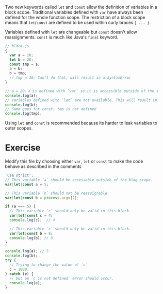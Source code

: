Two new keywords called `let` and `const` allow the definition of variables in a block scope. Traditional variables defined with `var` have always been defined for the whole function scope. The restriction of a block scope means that `let`/`const` are defined to be used within curly braces `{ ... }`.

Variables defined with `let` are changeable but `const` doesn't allow reassignments. `const` is much like Java's `final` keyword.

```javascript
// block.js
{
  var a = 10;
  let b = 20;
  const tmp = a;
  a = b;
  b = tmp;
  // tmp = 30; Can't do that, will result in a SyntaxError
}

// a = 20、a is defined with `var` so it is accessible outside of the scope
console.log(a);
// variables defined with `let` are not available. This will result in: ReferenceError b is not defined
console.log(b);
// Same goes for const: tmp is not defined
console.log(tmp);
```

Using `let` and `const` is recommended because its harder to leak variables to outer scopes.

# Exercise

Modify this file by choosing either `var`, `let` or `const` to make the code behave as described in the comments

```javascript
'use strict';
// This variable `a` should be accessable outside of the blog scope.
var|let|const a = 5;

// This variable `b` should not be reassignable.
var|let|const b = process.argv[2];

if (a === 5) {
  // This variable `c` should only be valid in this block.
  var|let|const c = 4;
  console.log(c);  // 4

  // This variable `c` should only be valid in this block.
  var|let|const b = 8;
  console.log(b); // 8
}

console.log(a); // 5
console.log(b);
try {
  // Trying to change the value of `c`
  c = 1000;
} catch (e) {
  // but an `c is not defined` error should occur.
  console.log(e);
}
```
